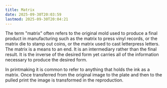 ```yaml
---
title: Matrix
date: 2025-09-30T20:03:59
lastmod: 2025-09-30T20:04:21
---
```


The term "matrix" often refers to the original mold used to produce a final product in manufacturing such as the matrix to press vinyl records, or the matrix die to stamp out coins, or the matrix used to cast letterpress letters. The matrix is a means to an end. It is an intermediary rather than the final result. It is the inverse of the desired form yet carries all of the information necessary to produce the desired form.

In printmaking it is common to refer to anything that holds the ink as a matrix. Once transferred from the original image to the plate and then to the pulled print the image is transformed in the reproduction.
